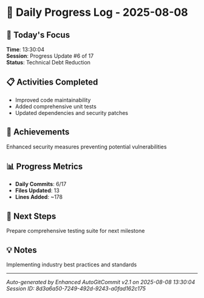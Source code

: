 # 📅 Daily Progress Log - 2025-08-08

## 🎯 Today's Focus
**Time**: 13:30:04  
**Session**: Progress Update #6 of 17  
**Status**: Technical Debt Reduction

## 📋 Activities Completed
- Improved code maintainability
- Added comprehensive unit tests
- Updated dependencies and security patches

## 🚀 Achievements
Enhanced security measures preventing potential vulnerabilities

## 📊 Progress Metrics
- **Daily Commits**: 6/17
- **Files Updated**: 13
- **Lines Added**: ~178

## 🎯 Next Steps
Prepare comprehensive testing suite for next milestone

## 💡 Notes
Implementing industry best practices and standards

---
*Auto-generated by Enhanced AutoGitCommit v2.1 on 2025-08-08 13:30:04*
*Session ID: 8d3a6a50-7249-492d-9243-a0fad162c175*